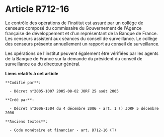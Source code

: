 # Article R712-16

Le contrôle des opérations de l'institut est assuré par un collège de censeurs composé du commissaire du Gouvernement de
l'Agence française de développement et d'un représentant de la Banque de France. Les censeurs assistent aux séances du
conseil de surveillance. Le collège des censeurs présente annuellement un rapport au conseil de surveillance.

Les opérations de l'institut peuvent également être vérifiées par les agents de la Banque de France sur la demande du
président du conseil de surveillance ou du directeur général.

**Liens relatifs à cet article**

	**Codifié par**:

	  - Décret n°2005-1007 2005-08-02 JORF 25 août 2005

	**Créé par**:

	  - Décret n°2006-1504 du 4 décembre 2006 - art. 1 () JORF 5 décembre 2006

	**Anciens textes**:

	  - Code monétaire et financier - art. D712-16 (T)
